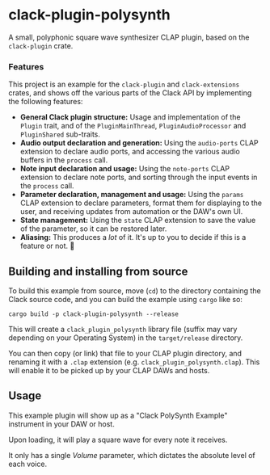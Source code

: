 # clack-plugin-polysynth

A small, polyphonic square wave synthesizer CLAP plugin, based on the `clack-plugin` crate.

### Features

This project is an example for the `clack-plugin` and `clack-extensions` crates, and shows
off the various parts of the Clack API by implementing the following features:

* **General Clack plugin structure:** Usage and implementation of the `Plugin` trait, and of the
  `PluginMainThread`, `PluginAudioProcessor` and `PluginShared` sub-traits.
* **Audio output declaration and generation:** Using the `audio-ports` CLAP extension to declare
  audio ports, and accessing the various audio buffers in the `process` call.
* **Note input declaration and usage:** Using the `note-ports` CLAP extension to declare
  note ports, and sorting through the input events in the `process` call.
* **Parameter declaration, management and usage:** Using the `params` CLAP extension
  to declare parameters, format them for displaying to the user, and receiving updates
  from automation or the DAW's own UI.
* **State management:** Using the `state` CLAP extension to save the value of the
  parameter, so it can be restored later.
* **Aliasing:** This produces a *lot* of it. It's up to you to decide if this is a
  feature or not. 🙂

## Building and installing from source

To build this example from source, move (`cd`) to the directory containing
the Clack source code, and you can build the example using `cargo` like so:

```shell
cargo build -p clack-plugin-polysynth --release
```

This will create a `clack_plugin_polysynth` library file (suffix may vary depending on
your Operating System) in the `target/release` directory.

You can then copy (or link) that file to your CLAP plugin directory, and renaming it
with a `.clap` extension (e.g. `clack_plugin_polysynth.clap`). This will enable it to
be picked up by your CLAP DAWs and hosts.

## Usage

This example plugin will show up as a "Clack PolySynth Example" instrument in your DAW
or host.

Upon loading, it will play a square wave for every note it receives.

It only has a single *Volume* parameter, which dictates the absolute level of
each voice.